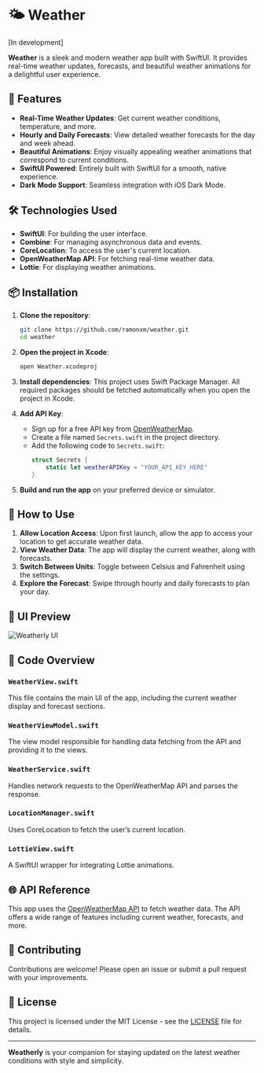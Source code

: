 # 🌤️ Weather

[In development]

**Weather** is a sleek and modern weather app built with SwiftUI. It provides real-time weather updates, forecasts, and beautiful weather animations for a delightful user experience. 

## 🚀 Features

- **Real-Time Weather Updates**: Get current weather conditions, temperature, and more.
- **Hourly and Daily Forecasts**: View detailed weather forecasts for the day and week ahead.
- **Beautiful Animations**: Enjoy visually appealing weather animations that correspond to current conditions.
- **SwiftUI Powered**: Entirely built with SwiftUI for a smooth, native experience.
- **Dark Mode Support**: Seamless integration with iOS Dark Mode.

## 🛠️ Technologies Used

- **SwiftUI**: For building the user interface.
- **Combine**: For managing asynchronous data and events.
- **CoreLocation**: To access the user's current location.
- **OpenWeatherMap API**: For fetching real-time weather data.
- **Lottie**: For displaying weather animations.

## 📦 Installation

1. **Clone the repository**:
    ```bash
    git clone https://github.com/ramonxm/weather.git
    cd weather
    ```

2. **Open the project in Xcode**:
    ```bash
    open Weather.xcodeproj
    ```

3. **Install dependencies**:
    This project uses Swift Package Manager. All required packages should be fetched automatically when you open the project in Xcode.

4. **Add API Key**:
    - Sign up for a free API key from [OpenWeatherMap](https://openweathermap.org/api).
    - Create a file named `Secrets.swift` in the project directory.
    - Add the following code to `Secrets.swift`:
      ```swift
      struct Secrets {
          static let weatherAPIKey = "YOUR_API_KEY_HERE"
      }
      ```
    
5. **Build and run the app** on your preferred device or simulator.

## 📱 How to Use

1. **Allow Location Access**: Upon first launch, allow the app to access your location to get accurate weather data.
2. **View Weather Data**: The app will display the current weather, along with forecasts.
3. **Switch Between Units**: Toggle between Celsius and Fahrenheit using the settings.
4. **Explore the Forecast**: Swipe through hourly and daily forecasts to plan your day.

## 🎨 UI Preview

![Weatherly UI](https://yourimagelink.com/weatherly-ui-preview.png)

## 🧩 Code Overview

### `WeatherView.swift`
This file contains the main UI of the app, including the current weather display and forecast sections.

### `WeatherViewModel.swift`
The view model responsible for handling data fetching from the API and providing it to the views.

### `WeatherService.swift`
Handles network requests to the OpenWeatherMap API and parses the response.

### `LocationManager.swift`
Uses CoreLocation to fetch the user’s current location.

### `LottieView.swift`
A SwiftUI wrapper for integrating Lottie animations.

## 🌐 API Reference

This app uses the [OpenWeatherMap API](https://openweathermap.org/api) to fetch weather data. The API offers a wide range of features including current weather, forecasts, and more.

## 🤝 Contributing

Contributions are welcome! Please open an issue or submit a pull request with your improvements.

## 📄 License

This project is licensed under the MIT License - see the [LICENSE](LICENSE) file for details.

---

**Weatherly** is your companion for staying updated on the latest weather conditions with style and simplicity.

